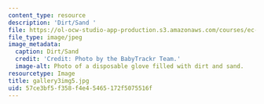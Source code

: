 ```yaml
---
content_type: resource
description: 'Dirt/Sand '
file: https://ol-ocw-studio-app-production.s3.amazonaws.com/courses/ec-710-d-lab-medical-technologies-for-the-developing-world-spring-2010/57ce3bf5f358f4e45465172f5075516f_gallery3img5.jpg
file_type: image/jpeg
image_metadata:
  caption: Dirt/Sand
  credit: 'Credit: Photo by the BabyTrackr Team.'
  image-alt: Photo of a disposable glove filled with dirt and sand.
resourcetype: Image
title: gallery3img5.jpg
uid: 57ce3bf5-f358-f4e4-5465-172f5075516f
---
```

